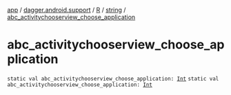 [app](../../../index.md) / [dagger.android.support](../../index.md) / [R](../index.md) / [string](index.md) / [abc_activitychooserview_choose_application](./abc_activitychooserview_choose_application.md)

# abc_activitychooserview_choose_application

`static val abc_activitychooserview_choose_application: `[`Int`](https://kotlinlang.org/api/latest/jvm/stdlib/kotlin/-int/index.html)
`static val abc_activitychooserview_choose_application: `[`Int`](https://kotlinlang.org/api/latest/jvm/stdlib/kotlin/-int/index.html)
